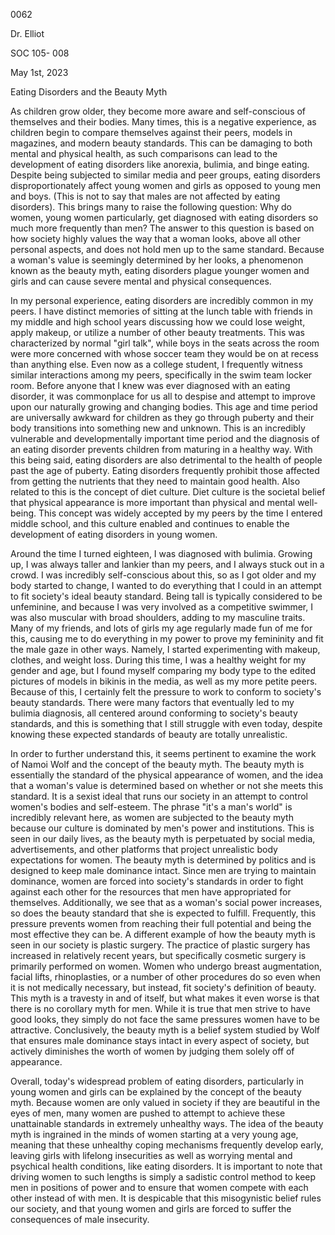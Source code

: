 0062

Dr. Elliot

SOC 105- 008

May 1st, 2023

Eating Disorders and the Beauty Myth

As children grow older, they become more aware and self-conscious of
themselves and their bodies. Many times, this is a negative experience,
as children begin to compare themselves against their peers, models in
magazines, and modern beauty standards. This can be damaging to both
mental and physical health, as such comparisons can lead to the
development of eating disorders like anorexia, bulimia, and binge
eating. Despite being subjected to similar media and peer groups, eating
disorders disproportionately affect young women and girls as opposed to
young men and boys. (This is not to say that males are not affected by
eating disorders). This brings many to raise the following question: Why
do women, young women particularly, get diagnosed with eating disorders
so much more frequently than men? The answer to this question is based
on how society highly values the way that a woman looks, above all other
personal aspects, and does not hold men up to the same standard. Because
a woman's value is seemingly determined by her looks, a phenomenon known
as the beauty myth, eating disorders plague younger women and girls and
can cause severe mental and physical consequences.

In my personal experience, eating disorders are incredibly common in my
peers. I have distinct memories of sitting at the lunch table with
friends in my middle and high school years discussing how we could lose
weight, apply makeup, or utilize a number of other beauty treatments.
This was characterized by normal "girl talk", while boys in the seats
across the room were more concerned with whose soccer team they would be
on at recess than anything else. Even now as a college student, I
frequently witness similar interactions among my peers, specifically in
the swim team locker room. Before anyone that I knew was ever diagnosed
with an eating disorder, it was commonplace for us all to despise and
attempt to improve upon our naturally growing and changing bodies. This
age and time period are universally awkward for children as they go
through puberty and their body transitions into something new and
unknown. This is an incredibly vulnerable and developmentally important
time period and the diagnosis of an eating disorder prevents children
from maturing in a healthy way. With this being said, eating disorders
are also detrimental to the health of people past the age of puberty.
Eating disorders frequently prohibit those affected from getting the
nutrients that they need to maintain good health. Also related to this
is the concept of diet culture. Diet culture is the societal belief that
physical appearance is more important than physical and mental
well-being. This concept was widely accepted by my peers by the time I
entered middle school, and this culture enabled and continues to enable
the development of eating disorders in young women.

Around the time I turned eighteen, I was diagnosed with bulimia. Growing
up, I was always taller and lankier than my peers, and I always stuck
out in a crowd. I was incredibly self-conscious about this, so as I got
older and my body started to change, I wanted to do everything that I
could in an attempt to fit society's ideal beauty standard. Being tall
is typically considered to be unfeminine, and because I was very
involved as a competitive swimmer, I was also muscular with broad
shoulders, adding to my masculine traits. Many of my friends, and lots
of girls my age regularly made fun of me for this, causing me to do
everything in my power to prove my femininity and fit the male gaze in
other ways. Namely, I started experimenting with makeup, clothes, and
weight loss. During this time, I was a healthy weight for my gender and
age, but I found myself comparing my body type to the edited pictures of
models in bikinis in the media, as well as my more petite peers. Because
of this, I certainly felt the pressure to work to conform to society's
beauty standards. There were many factors that eventually led to my
bulimia diagnosis, all centered around conforming to society's beauty
standards, and this is something that I still struggle with even today,
despite knowing these expected standards of beauty are totally
unrealistic.

In order to further understand this, it seems pertinent to examine the
work of Namoi Wolf and the concept of the beauty myth. The beauty myth
is essentially the standard of the physical appearance of women, and the
idea that a woman's value is determined based on whether or not she
meets this standard. It is a sexist ideal that runs our society in an
attempt to control women's bodies and self-esteem. The phrase "it's a
man's world" is incredibly relevant here, as women are subjected to the
beauty myth because our culture is dominated by men's power and
institutions. This is seen in our daily lives, as the beauty myth is
perpetuated by social media, advertisements, and other platforms that
project unrealistic body expectations for women. The beauty myth is
determined by politics and is designed to keep male dominance intact.
Since men are trying to maintain dominance, women are forced into
society's standards in order to fight against each other for the
resources that men have appropriated for themselves. Additionally, we
see that as a woman's social power increases, so does the beauty
standard that she is expected to fulfill. Frequently, this pressure
prevents women from reaching their full potential and being the most
effective they can be. A different example of how the beauty myth is
seen in our society is plastic surgery. The practice of plastic surgery
has increased in relatively recent years, but specifically cosmetic
surgery is primarily performed on women. Women who undergo breast
augmentation, facial lifts, rhinoplasties, or a number of other
procedures do so even when it is not medically necessary, but instead,
fit society's definition of beauty. This myth is a travesty in and of
itself, but what makes it even worse is that there is no corollary myth
for men. While it is true that men strive to have good looks, they
simply do not face the same pressures women have to be attractive.
Conclusively, the beauty myth is a belief system studied by Wolf that
ensures male dominance stays intact in every aspect of society, but
actively diminishes the worth of women by judging them solely off of
appearance.

Overall, today's widespread problem of eating disorders, particularly in
young women and girls can be explained by the concept of the beauty
myth. Because women are only valued in society if they are beautiful in
the eyes of men, many women are pushed to attempt to achieve these
unattainable standards in extremely unhealthy ways. The idea of the
beauty myth is ingrained in the minds of women starting at a very young
age, meaning that these unhealthy coping mechanisms frequently develop
early, leaving girls with lifelong insecurities as well as worrying
mental and psychical health conditions, like eating disorders. It is
important to note that driving women to such lengths is simply a
sadistic control method to keep men in positions of power and to ensure
that women compete with each other instead of with men. It is despicable
that this misogynistic belief rules our society, and that young women
and girls are forced to suffer the consequences of male insecurity.
